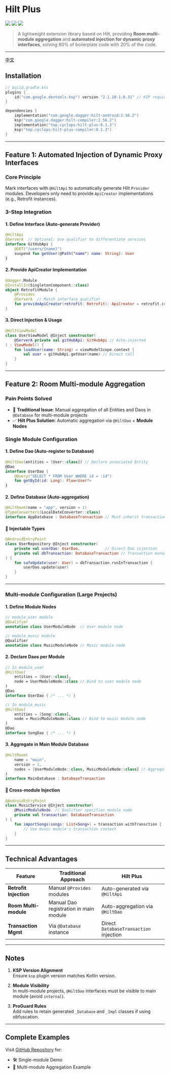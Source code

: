 # Hilt Plus
[![](https://img.shields.io/badge/ksp-2.1.10--1.0.31-important?logo=kotlin)](https://github.com/google/ksp)
[![](https://img.shields.io/badge/hilt-2.56.2-important?logo=android)](https://developer.android.com/training/dependency-injection/hilt-android?hl=zh-cn)
[![](https://img.shields.io/badge/hilt--plus-0.1.3-blueviolet?logo=android)](https://github.com/cyclops-top/hilt-plus)
> A lightweight extension library based on Hilt, providing **Room multi-module aggregation** and **automated injection for dynamic proxy interfaces**, solving 80% of boilerplate code with 20% of the code.

---
[中文](README_CN.md)
## Installation
```kotlin
// build.gradle.kts
plugins {
    id("com.google.devtools.ksp") version "2.1.10-1.0.31" // KSP required
}

dependencies {
    implementation("com.google.dagger:hilt-android:2.56.2")
    ksp("com.google.dagger:hilt-compiler:2.56.2")
    implementation("top.cyclops:hilt-plus:0.1.3")
    ksp("top.cyclops:hilt-plus-compiler:0.1.3")
}
```

---

## Feature 1: Automated Injection of Dynamic Proxy Interfaces
### Core Principle
Mark interfaces with `@HiltApi` to automatically generate Hilt `Provider` modules. Developers only need to provide `ApiCreator` implementations (e.g., Retrofit instances).

### 3-Step Integration
#### 1. Define Interface (Auto-generate Provider)
```kotlin
@HiltApi
@ServerA  // Optional: Use qualifier to differentiate services
interface GitHubApi {
    @GET("/users/{name}")
    suspend fun getUser(@Path("name") name: String): User
}
```

#### 2. Provide ApiCreator Implementation
```kotlin
@dagger.Module
@InstallIn(SingletonComponent::class)
object RetrofitModule {
    @Provides
    @ServerA  // Match interface qualifier
    fun provideApiCreator(retrofit: Retrofit): ApiCreator = retrofit.create(clazz) 
}
```

#### 3. Direct Injection & Usage
```kotlin
@HiltViewModel
class UserViewModel @Inject constructor(
    @ServerA private val gitHubApi: GitHubApi // Auto-injected
) : ViewModel() {
    fun loadUser(name: String) = viewModelScope.context {
        val user = gitHubApi.getUser(name) // Direct call
    }
}
```

---

## Feature 2: Room Multi-module Aggregation
### Pain Points Solved
- 🚫 **Traditional Issue**: Manual aggregation of all Entities and Daos in `@Database` for multi-module projects
- ✅ **Hilt Plus Solution**: Automatic aggregation via `@HiltDao` + **Module Nodes**

### Single Module Configuration
#### 1. Define Dao (Auto-register to Database)
```kotlin
@HiltDao(entities = [User::class]) // Declare associated Entity
@Dao
interface UserDao {
    @Query("SELECT * FROM User WHERE id = :id")
    fun getById(id: Long): Flow<User?>
}
```

#### 2. Define Database (Auto-aggregation)
```kotlin
@HiltRoom(name = "app", version = 1)
@TypeConverters(LocalDateConverter::class)
interface AppDatabase : DatabaseTransaction // Must inherit transaction interface
```

#### 🔑 Injectable Types
```kotlin
@AndroidEntryPoint
class UserRepository @Inject constructor(
    private val userDao: UserDao,           // Direct Dao injection
    private val dbTransaction: DatabaseTransaction // Transaction management
) {
    fun safeUpdate(user: User) = dbTransaction.runInTransaction {
        userDao.update(user)
    }
}
```

---

### Multi-module Configuration (Large Projects)
#### 1. Define Module Nodes
```kotlin
// module_user module
@Qualifier
annotation class UserModuleNode  // User module node

// module_music module
@Qualifier
annotation class MusicModuleNode // Music module node
```

#### 2. Declare Daos per Module
```kotlin
// In module_user
@HiltDao(
    entities = [User::class], 
    node = UserModuleNode::class // Bind to user module node
)
@Dao
interface UserDao { /* ... */ }

// In module_music
@HiltDao(
    entities = [Song::class], 
    node = MusicModuleNode::class // Bind to music module node
)
@Dao
interface SongDao { /* ... */ }
```

#### 3. Aggregate in Main Module Database
```kotlin
@HiltRoom(
    name = "main",
    version = 1,
    nodes = [UserModuleNode::class, MusicModuleNode::class] // Aggregate modules
)
interface MainDatabase : DatabaseTransaction
```

#### 🔑 Cross-module Injection
```kotlin
@AndroidEntryPoint
class MusicService @Inject constructor(
    @MusicModuleNode  // Qualifier specifies module node
    private val transaction: DatabaseTransaction
) {
    fun importSongs(songs: List<Song>) = transaction.withTransction {
        // Use music module's transaction context
    }
}
```

---

## Technical Advantages
| Feature               | Traditional Approach               | Hilt Plus                    |
|-----------------------|------------------------------------|------------------------------|
| **Retrofit Injection** | Manual `@Provides` modules         | Auto-generated via `@HiltApi` |
| **Room Multi-module**  | Manual Dao registration in main module | Auto-aggregation via `@HiltDao` |
| **Transaction Mgmt**  | Via `@Database` instance            | Direct `DatabaseTransaction` injection |

---

## Notes
1. **KSP Version Alignment**  
   Ensure `ksp` plugin version matches Kotlin version.

2. **Module Visibility**  
   In multi-module projects, `@HiltDao` interfaces must be visible to main module (avoid `internal`).

3. **ProGuard Rules**  
   Add rules to retain generated `_Database` and `_Impl` classes if using obfuscation.

---

## Complete Examples
Visit [GitHub Repository](https://github.com/cyclops-top/hilt-plus) for:
- 🛠️ Single-module Demo
- 🧩 Multi-module Aggregation Example